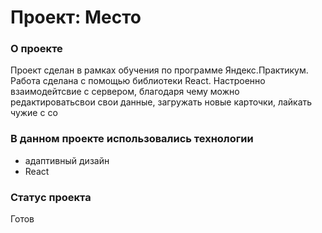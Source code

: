 # Проект: Место

### О проекте
Проект сделан в рамках обучения по программе Яндекс.Практикум. 
Работа сделана с помощью библиотеки React.
Настроенно взаимодейтсвие с сервером, благодаря чему можно редактироватьсвои свои данные, загружать новые карточки, лайкать чужие с со

### В данном проекте использовались технологии
* адаптивный дизайн
* React

### Статус проекта
Готов
